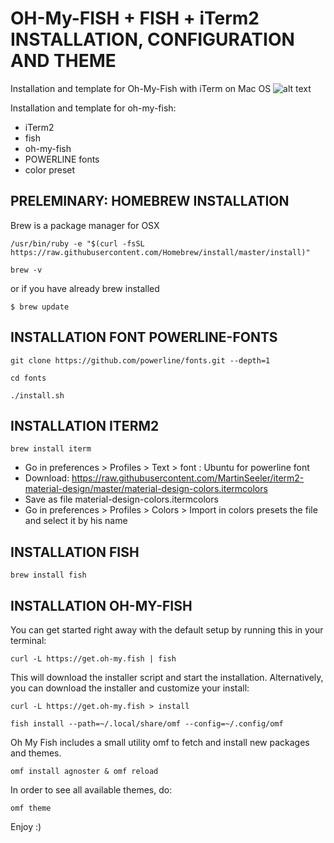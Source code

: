 # OH-My-FISH + FISH + iTerm2 INSTALLATION, CONFIGURATION AND THEME
Installation and template for Oh-My-Fish with iTerm on Mac OS
![alt text](https://github.com/nicolastrote/how-to-configurate-Oh-My-Fish/blob/master/oh-my-fish.png)

Installation and template for oh-my-fish:
 * iTerm2
 * fish
 * oh-my-fish
 * POWERLINE fonts
 * color preset
 
 ## PRELEMINARY: HOMEBREW INSTALLATION
Brew is a package manager for OSX

```/usr/bin/ruby -e "$(curl -fsSL https://raw.githubusercontent.com/Homebrew/install/master/install)"```

```brew -v```

or if you have already brew installed

```$ brew update```

## INSTALLATION FONT POWERLINE-FONTS

```git clone https://github.com/powerline/fonts.git --depth=1```

```cd fonts```

```./install.sh```

## INSTALLATION ITERM2

```brew install iterm```

 * Go in preferences > Profiles > Text > font : Ubuntu for powerline font
 * Download: https://raw.githubusercontent.com/MartinSeeler/iterm2-material-design/master/material-design-colors.itermcolors
 * Save as file material-design-colors.itermcolors
 * Go in preferences > Profiles > Colors > Import in colors presets the file and select it by his name
  

## INSTALLATION FISH

```brew install fish```

## INSTALLATION OH-MY-FISH
You can get started right away with the default setup by running this in your terminal:

```curl -L https://get.oh-my.fish | fish```

This will download the installer script and start the installation.
Alternatively, you can download the installer and customize your install:

```curl -L https://get.oh-my.fish > install```

```fish install --path=~/.local/share/omf --config=~/.config/omf```

Oh My Fish includes a small utility omf to fetch and install new packages and themes.

```omf install agnoster & omf reload```

In order to see all available themes, do:

```omf theme```

Enjoy :)

